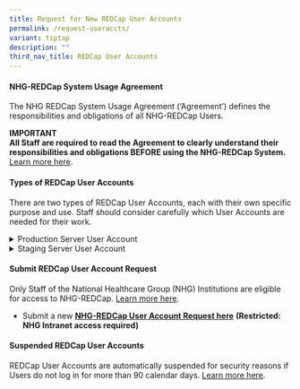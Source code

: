 ```yaml
---
title: Request for New REDCap User Accounts
permalink: /request-useraccts/
variant: tiptap
description: ""
third_nav_title: REDCap User Accounts
---
```

<h4><strong>NHG-REDCap System Usage Agreement</strong></h4>
<p>The NHG REDCap System Usage Agreement (‘Agreement’) defines the responsibilities
and obligations of all NHG-REDCap Users.</p>
<p><strong>IMPORTANT</strong>
<br><strong>All Staff are required to read the Agreement to clearly understand their responsibilities and obligations BEFORE using the NHG-REDCap System. </strong>
<a href="/redcap-use/" rel="noopener noreferrer nofollow" target="_blank">Learn more here</a>.</p>
<p></p>
<h4><strong>Types of REDCap User Accounts</strong></h4>
<p>There are two types of REDCap User Accounts, each with their own specific
purpose and use. Staff should consider carefully which User Accounts are
needed for their work.</p>
<div data-type="detailGroup" class="isomer-accordion isomer-accordion-white">
<details class="isomer-details">
<summary>Production Server User Account</summary>
<div data-type="detailsContent" class="isomer-details-content">
<p></p>
<div class="isomer-image-wrapper">
<img style="width: 50%;" height="auto" width="100%" alt="" src="/images/Content Images/rcProdserver.png">
</div>
<p>The REDCap Production Server is the regulated environment where the REDCap
Projects of approved research activities are hosted, and where research
data collection activities are conducted.</p>
<p></p>
<p>Users will need to have a Production Server User Account if they are involved
in the Study's data collection activities conducted in a REDCap Project.</p>
<p></p>
</div>
</details>
<details class="isomer-details">
<summary>Staging Server User Account</summary>
<div data-type="detailsContent" class="isomer-details-content">
<p></p>
<div class="isomer-image-wrapper">
<img style="width: 50%;" height="auto" width="100%" alt="" src="/images/Content Images/rcStagserver.png">
</div>
<p>The REDCap Staging Server is the sandbox environment intended for <strong>ONLY TESTING and LEARNING</strong> purposes.</p>
<p></p>
<p>While Users may freely create Projects on the Staging Server for testing
and learning purposes, they are <strong>PROHIBITED</strong> from collecting,
importing or entering any actual/real/live data on the Staging Server,&nbsp;including
for testing purposes.</p>
<p></p>
<p>All detected non-compliant activities will be reported to the relevant
NHG oversight committees.</p>
<p></p>
<p>Staging Server User Accounts are optional.</p>
<p></p>
</div>
</details>
</div>
<p></p>
<h4><strong>Submit REDCap User Account Request</strong></h4>
<p>Only Staff of the National Healthcare Group (NHG) Institutions are eligible
for access to NHG-REDCap. <a href="/rcuser-access/" rel="noopener noreferrer nofollow" target="_blank">Learn more here</a>.</p>
<ul data-tight="true" class="tight">
<li>
<p>Submit a new <strong><a href="https://redcap.nhg.com.sg/surveys/?s=FY8NDCDKWE" rel="noopener noreferrer nofollow" target="_blank">NHG-REDCap User Account Request here</a></strong>  <strong>(Restricted: NHG Intranet access required)</strong>
</p>
</li>
</ul>
<p></p>
<h4><strong>Suspended REDCap User Accounts</strong></h4>
<p>REDCap User Accounts are automatically suspended for security reasons
if Users do not log in for more than&nbsp;90 calendar days. <a href="/reactivation-useracct/" rel="noopener noreferrer nofollow" target="_blank">Learn more here</a>.</p>
<p></p>